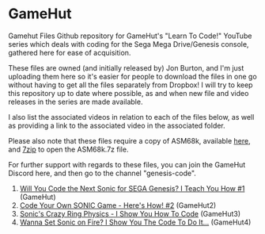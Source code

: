 # GameHut
Gamehut Files
Github repository for GameHut's "Learn To Code!" YouTube series which deals with coding for the Sega Mega Drive/Genesis console, gathered here for ease of acquisition.

These files are owned (and initially released by) Jon Burton, and I'm just uploading them here so it's easier for people to download the files in one go without having to get all the files separately from Dropbox! I will try to keep this repository up to date where possible, as and when new file and video releases in the series are made available.

I also list the associated videos in relation to each of the files below, as well as providing a link to the associated video in the associated folder.

Please also note that these files require a copy of ASM68k, available <a href="http://info.sonicretro.org/File:ASM68k.7z">here</a>, and <a href="http://www.7-zip.org">7zip</a> to open the ASM68k.7z file. 

For further support with regards to these files, you can join the GameHut Discord here, and then go to the channel "genesis-code".

<ol type="1">
<li><a href="https://www.youtube.com/watch?v=PSYhSmXBgIw">Will You Code the Next Sonic for SEGA Genesis? I Teach You How #1</a> (GameHut)</li>
<li><a href="https://www.youtube.com/watch?v=tdjVfl_YWd8">Code Your Own SONIC Game - Here's How! #2</a> (GameHut2)</li>
<li><a href="https://www.youtube.com/watch?v=xVioUL1QBeM">Sonic's Crazy Ring Physics - I Show You How To Code</a> (GameHut3)</li>
<li><a href="https://www.youtube.com/watch?v=rnCPBcSRt7Y">Wanna Set Sonic on Fire? I Show You The Code To Do It...</a> (GameHut4)</li>
</ol>
